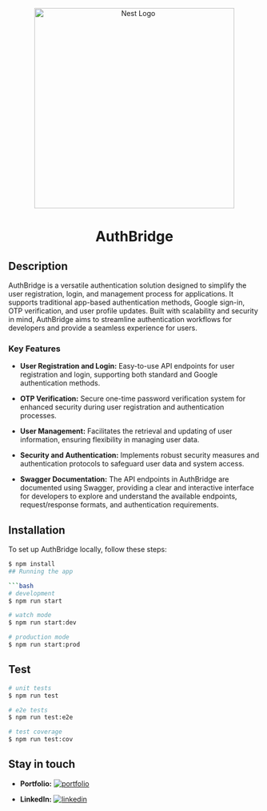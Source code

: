 <p align="center">
  <a href="http://nestjs.com/" target="blank">
    <img src="https://imgur.com/gallery/oIu48z7" width="400" alt="Nest Logo" />
  </a>
</p>

<h1 align="center">AuthBridge</h1>

## Description

AuthBridge is a versatile authentication solution designed to simplify the user registration, login, and management process for applications. It supports traditional app-based authentication methods, Google sign-in, OTP verification, and user profile updates. Built with scalability and security in mind, AuthBridge aims to streamline authentication workflows for developers and provide a seamless experience for users.

### Key Features

- **User Registration and Login:** Easy-to-use API endpoints for user registration and login, supporting both standard and Google authentication methods.

- **OTP Verification:** Secure one-time password verification system for enhanced security during user registration and authentication processes.

- **User Management:** Facilitates the retrieval and updating of user information, ensuring flexibility in managing user data.

- **Security and Authentication:** Implements robust security measures and authentication protocols to safeguard user data and system access.

- **Swagger Documentation:** The API endpoints in AuthBridge are documented using Swagger, providing a clear and interactive interface for developers to explore and understand the available endpoints, request/response formats, and authentication requirements.

## Installation

To set up AuthBridge locally, follow these steps:

```bash
$ npm install
## Running the app

```bash
# development
$ npm run start

# watch mode
$ npm run start:dev

# production mode
$ npm run start:prod
```

## Test

```bash
# unit tests
$ npm run test

# e2e tests
$ npm run test:e2e

# test coverage
$ npm run test:cov
```

## Stay in touch

- **Portfolio:** [![portfolio](https://img.shields.io/badge/my_portfolio-000?style=for-the-badge&logo=ko-fi&logoColor=white)](https://github.com/nayefserag)

- **LinkedIn:** [![linkedin](https://img.shields.io/badge/linkedin-0A66C2?style=for-the-badge&logo=linkedin&logoColor=white)](https://www.linkedin.com/in/nayf-serag-70a3611b8)

